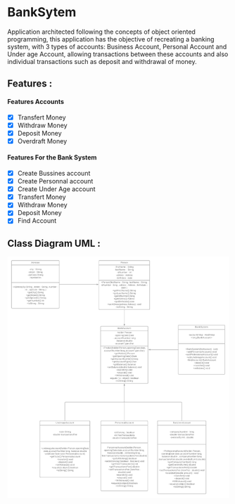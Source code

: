 # BankSytem

Application architected following the concepts of object oriented programming, this application has the objective of recreating a banking system, with 3 types of accounts: Business Account, Personal Account and Under age Account, allowing transactions between these accounts and also individual transactions such as deposit and withdrawal of money.

## Features :

#### Features Accounts
- [x] Transfert Money
- [x] Withdraw Money
- [x] Deposit Money
- [x] Overdraft Money

#### Features For the Bank System
- [x] Create Bussines account
- [x] Create Personnal account
- [x] Create Under Age account
- [x] Transfert Money
- [x] Withdraw Money
- [x] Deposit Money
- [x] Find Account

## Class Diagram UML : 

<img src="/UML_BankSystem.png" alt="Class Diagram UML"/>

